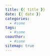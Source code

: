 ```yaml
---
title: {{ title }}
date: {{ date }}
categories:
  - #some
tags:
  - #some
coauthor:
  - #some
sitemap: true
---
```

